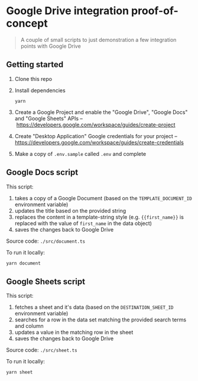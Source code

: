 # Google Drive integration proof-of-concept

> A couple of small scripts to just demonstration a few integration points with Google Drive

## Getting started

1.  Clone this repo
2.  Install dependencies

        yarn

3.  Create a Google Project and enable the "Google Drive", "Google Docs" and "Google Sheets" APIs – https://developers.google.com/workspace/guides/create-project
4.  Create "Desktop Application" Google credentials for your project – https://developers.google.com/workspace/guides/create-credentials
5.  Make a copy of `.env.sample` called `.env` and complete

## Google Docs script

This script:

1. takes a copy of a Google Document (based on the `TEMPLATE_DOCUMENT_ID` environment variable)
2. updates the title based on the provided string
3. replaces the content in a template-string style (e.g. `{{first_name}}` is replaced with the value of `first_name` in the data object)
4. saves the changes back to Google Drive

Source code: `./src/document.ts`

To run it locally:

```bash
yarn document
```

## Google Sheets script

This script:

1. fetches a sheet and it's data (based on the `DESTINATION_SHEET_ID` environment variable)
2. searches for a row in the data set matching the provided search terms and column
3. updates a value in the matching row in the sheet
4. saves the changes back to Google Drive

Source code: `./src/sheet.ts`

To run it locally:

```bash
yarn sheet
```
